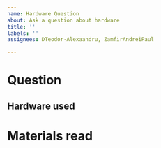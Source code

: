 ```yaml
---
name: Hardware Question
about: Ask a question about hardware
title: ''
labels: ''
assignees: DTeodor-Alexaandru, ZamfirAndreiPaul

---
```


# Question

## Hardware used

# Materials read
<!-- place here any links to materials that are relevant to the question -->
